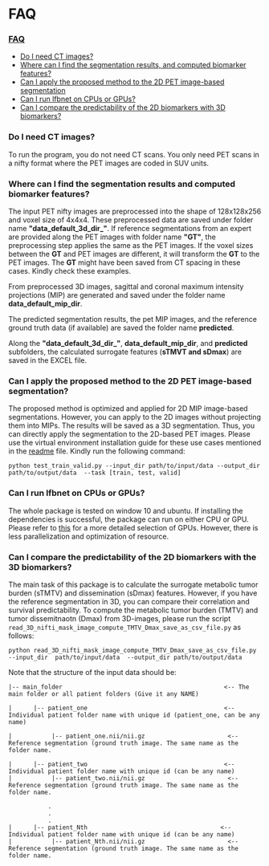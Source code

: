 # FAQ
### [FAQ](#faq)
- [Do I need CT images? ](#do-i-need-ct-images)
- [Where can I find the segmentation results, and computed biomarker features?](#where-can-i-find-the-segmentation-results-and-computed-biomarker-features)
- [Can I apply the proposed method to the 2D PET image-based segmentation](#can-i-apply-the-proposed-method-to-the-2d-pet-image-based-segmentation)
- [Can I run lfbnet on CPUs or GPUs?](#can-i-run-lfbnet-on-cpus-or-gpus)
- [Can I compare the predictability of the 2D biomarkers with 3D biomarkers?](#can-i-compare-the-predictability-of-the-2d-biomarkers-with-the-3d-biomarkers)
###  Do I need CT images? 
To run the program, you do not need CT scans. You only need PET scans in a nifty format where the PET images are coded
in SUV units.
 

### Where can I find the segmentation results and computed biomarker features?

The input PET nifty images are preprocessed into the shape of 128x128x256 and voxel size of 4x4x4. These preprocessed data
are saved under folder name  **"data_default_3d_dir_"**. If reference segmentations from an expert are provided along the
PET images with folder name **"GT"**, the preprocessing step applies the same as the PET images.
If the voxel sizes between the **GT** and PET images are different, it will transform the **GT** to the 
PET images. The **GT** might have been saved from CT spacing in these cases. Kindly check these
examples. 

From preprocessed 3D images, sagittal and coronal maximum intensity projections (MIP) are generated and saved under the folder name **data_default_mip_dir**.

The predicted segmentation results, the pet MIP images, and the reference ground truth data (if available) are saved 
the folder name **predicted**. 

Along the **"data_default_3d_dir_"**, **data_default_mip_dir**, and **predicted** subfolders, the calculated surrogate features
(**sTMVT and sDmax**) are saved in the EXCEL file. 


### Can I apply the proposed method to the 2D PET image-based segmentation?
The proposed method is optimized and applied for 2D MIP image-based segmentations. However, you can apply to 
the 2D images without projecting them into MIPs. The results will be saved as a 3D segmentation. Thus, you can directly apply the segmentation to the 2D-based PET images. Please use the virtual environment 
installation guide for these use cases mentioned in the [readme](https://github.com/KibromBerihu/ai4elife/blob/main/readme.md)  file. 
Kindly run the following command:

``python test_train_valid.py --input_dir path/to/input/data --output_dir path/to/output/data  --task [train, test, valid]``


### Can I run lfbnet on CPUs or GPUs? 
The whole package is tested on window 10 and ubuntu. If installing the dependencies is successful,
the package can run on either CPU or GPU. 
Please refer to [this]((https://github.com/KibromBerihu/ai4elife/blob/main/documentation/configuration)) for a more detailed selection of GPUs.
However, there is less parallelization and optimization of resource.


### Can I compare the predictability of the 2D biomarkers with the 3D biomarkers?
The main task of this package is to calculate the surrogate metabolic tumor burden (sTMTV) and dissemination (sDmax) features. However, if you have the reference segmentation in 3D, you can compare their correlation and survival predictability. To compute the metabolic tumor burden (TMTV) and tumor dissemitnaotn (Dmax) from
3D-images, please run the script `read_3D_nifti_mask_image_compute_TMTV_Dmax_save_as_csv_file.py` as follows:      
    

`python read_3D_nifti_mask_image_compute_TMTV_Dmax_save_as_csv_file.py  --input_dir  path/to/input/data  --output_dir path/to/output/data`


Note that the  structure of the input data should be:

    |-- main_folder                                             <-- The main folder or all patient folders (Give it any NAME)

    |      |-- patient_one                                      <-- Individual patient folder name with unique id (patient_one, can be any name)

    |           |-- patient_one.nii/nii.gz                       <-- Reference segmentation (ground truth image. The same name as the folder name.

    |      |-- patient_two                                      <-- Individual patient folder name with unique id (can be any name)                                       
    |           |-- patient_two.nii/nii.gz                       <-- Reference segmentation (ground truth image. The same name as the folder name.                                                                                                                                                                                                                             
                                                                                                                                                                                   
               .
               .
               .
    |      |-- patient_Nth                                     <-- Individual patient folder name with unique id (can be any name)                                       
    |           |-- patient_Nth.nii/nii.gz                       <-- Reference segmentation (ground truth image. The same name as the folder name.                                      
                                                                                                                                                                                      
                                                                                                                                                                                      
   
